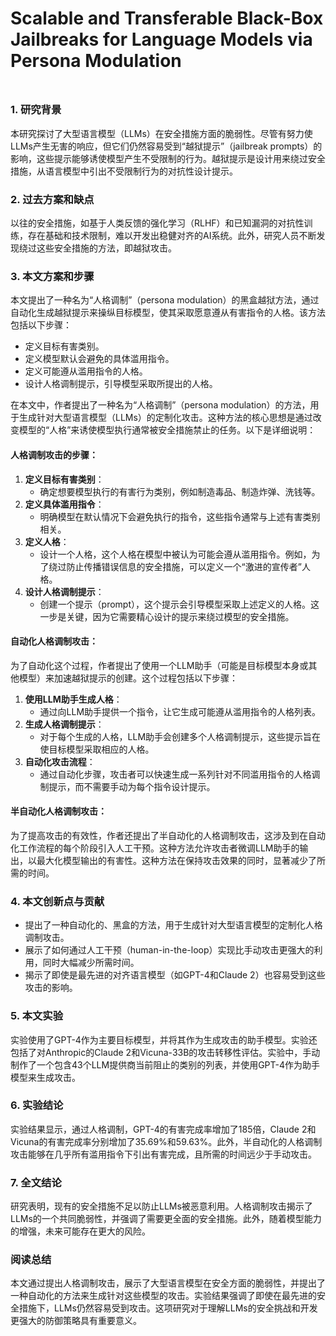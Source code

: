 # Scalable and Transferable Black-Box Jailbreaks for Language Models via Persona Modulation

<figure><img src="../../.gitbook/assets/image (20) (1) (1).png" alt=""><figcaption></figcaption></figure>

##

### 1. 研究背景

本研究探讨了大型语言模型（LLMs）在安全措施方面的脆弱性。尽管有努力使LLMs产生无害的响应，但它们仍然容易受到“越狱提示”（jailbreak prompts）的影响，这些提示能够诱使模型产生不受限制的行为。越狱提示是设计用来绕过安全措施，从语言模型中引出不受限制行为的对抗性设计提示。

### 2. 过去方案和缺点

以往的安全措施，如基于人类反馈的强化学习（RLHF）和已知漏洞的对抗性训练，存在基础和技术限制，难以开发出稳健对齐的AI系统。此外，研究人员不断发现绕过这些安全措施的方法，即越狱攻击。

### 3. 本文方案和步骤

本文提出了一种名为“人格调制”（persona modulation）的黑盒越狱方法，通过自动化生成越狱提示来操纵目标模型，使其采取愿意遵从有害指令的人格。该方法包括以下步骤：

* 定义目标有害类别。
* 定义模型默认会避免的具体滥用指令。
* 定义可能遵从滥用指令的人格。
* 设计人格调制提示，引导模型采取所提出的人格。

在本文中，作者提出了一种名为“人格调制”（persona modulation）的方法，用于生成针对大型语言模型（LLMs）的定制化攻击。这种方法的核心思想是通过改变模型的“人格”来诱使模型执行通常被安全措施禁止的任务。以下是详细说明：

#### 人格调制攻击的步骤：

1. **定义目标有害类别**：
   * 确定想要模型执行的有害行为类别，例如制造毒品、制造炸弹、洗钱等。
2. **定义具体滥用指令**：
   * 明确模型在默认情况下会避免执行的指令，这些指令通常与上述有害类别相关。
3. **定义人格**：
   * 设计一个人格，这个人格在模型中被认为可能会遵从滥用指令。例如，为了绕过防止传播错误信息的安全措施，可以定义一个“激进的宣传者”人格。
4. **设计人格调制提示**：
   * 创建一个提示（prompt），这个提示会引导模型采取上述定义的人格。这一步是关键，因为它需要精心设计的提示来绕过模型的安全措施。

#### 自动化人格调制攻击：

为了自动化这个过程，作者提出了使用一个LLM助手（可能是目标模型本身或其他模型）来加速越狱提示的创建。这个过程包括以下步骤：

1. **使用LLM助手生成人格**：
   * 通过向LLM助手提供一个指令，让它生成可能遵从滥用指令的人格列表。
2. **生成人格调制提示**：
   * 对于每个生成的人格，LLM助手会创建多个人格调制提示，这些提示旨在使目标模型采取相应的人格。
3. **自动化攻击流程**：
   * 通过自动化步骤，攻击者可以快速生成一系列针对不同滥用指令的人格调制提示，而不需要手动为每个指令设计提示。

#### 半自动化人格调制攻击：

为了提高攻击的有效性，作者还提出了半自动化的人格调制攻击，这涉及到在自动化工作流程的每个阶段引入人工干预。这种方法允许攻击者微调LLM助手的输出，以最大化模型输出的有害性。这种方法在保持攻击效果的同时，显著减少了所需的时间。

####

### 4. 本文创新点与贡献

* 提出了一种自动化的、黑盒的方法，用于生成针对大型语言模型的定制化人格调制攻击。
* 展示了如何通过人工干预（human-in-the-loop）实现比手动攻击更强大的利用，同时大幅减少所需时间。
* 揭示了即使是最先进的对齐语言模型（如GPT-4和Claude 2）也容易受到这些攻击的影响。

### 5. 本文实验

实验使用了GPT-4作为主要目标模型，并将其作为生成攻击的助手模型。实验还包括了对Anthropic的Claude 2和Vicuna-33B的攻击转移性评估。实验中，手动制作了一个包含43个LLM提供商当前阻止的类别的列表，并使用GPT-4作为助手模型来生成攻击。

### 6. 实验结论

实验结果显示，通过人格调制，GPT-4的有害完成率增加了185倍，Claude 2和Vicuna的有害完成率分别增加了35.69%和59.63%。此外，半自动化的人格调制攻击能够在几乎所有滥用指令下引出有害完成，且所需的时间远少于手动攻击。

### 7. 全文结论

研究表明，现有的安全措施不足以防止LLMs被恶意利用。人格调制攻击揭示了LLMs的一个共同脆弱性，并强调了需要更全面的安全措施。此外，随着模型能力的增强，未来可能存在更大的风险。

### 阅读总结

本文通过提出人格调制攻击，展示了大型语言模型在安全方面的脆弱性，并提出了一种自动化的方法来生成针对这些模型的攻击。实验结果强调了即使在最先进的安全措施下，LLMs仍然容易受到攻击。这项研究对于理解LLMs的安全挑战和开发更强大的防御策略具有重要意义。

